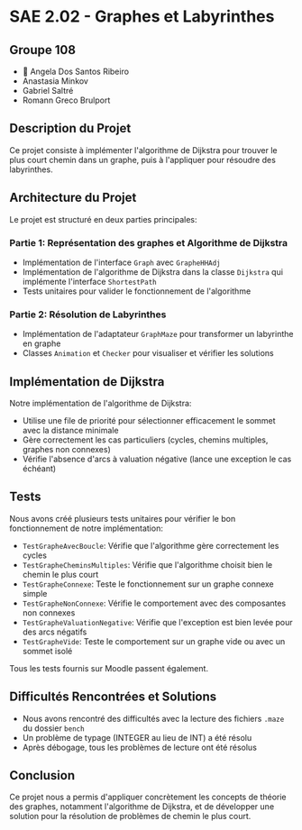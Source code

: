 # SAE 2.02 - Graphes et Labyrinthes
## Groupe 108
- 👑 Angela Dos Santos Ribeiro 
- Anastasia Minkov  
- Gabriel Saltré  
- Romann Greco Brulport

## Description du Projet
Ce projet consiste à implémenter l'algorithme de Dijkstra pour trouver le plus court chemin dans un graphe, puis à l'appliquer pour résoudre des labyrinthes. 

## Architecture du Projet
Le projet est structuré en deux parties principales:

### Partie 1: Représentation des graphes et Algorithme de Dijkstra
- Implémentation de l'interface `Graph` avec `GrapheHHAdj`
- Implémentation de l'algorithme de Dijkstra dans la classe `Dijkstra` qui implémente l'interface `ShortestPath`
- Tests unitaires pour valider le fonctionnement de l'algorithme

### Partie 2: Résolution de Labyrinthes
- Implémentation de l'adaptateur `GraphMaze` pour transformer un labyrinthe en graphe
- Classes `Animation` et `Checker` pour visualiser et vérifier les solutions

## Implémentation de Dijkstra
Notre implémentation de l'algorithme de Dijkstra:
- Utilise une file de priorité pour sélectionner efficacement le sommet avec la distance minimale
- Gère correctement les cas particuliers (cycles, chemins multiples, graphes non connexes)
- Vérifie l'absence d'arcs à valuation négative (lance une exception le cas échéant)

## Tests
Nous avons créé plusieurs tests unitaires pour vérifier le bon fonctionnement de notre implémentation:
- `TestGrapheAvecBoucle`: Vérifie que l'algorithme gère correctement les cycles
- `TestGrapheCheminsMultiples`: Vérifie que l'algorithme choisit bien le chemin le plus court
- `TestGrapheConnexe`: Teste le fonctionnement sur un graphe connexe simple
- `TestGrapheNonConnexe`: Vérifie le comportement avec des composantes non connexes
- `TestGrapheValuationNegative`: Vérifie que l'exception est bien levée pour des arcs négatifs
- `TestGrapheVide`: Teste le comportement sur un graphe vide ou avec un sommet isolé

Tous les tests fournis sur Moodle passent également.

## Difficultés Rencontrées et Solutions
- Nous avons rencontré des difficultés avec la lecture des fichiers `.maze` du dossier `bench`
- Un problème de typage (INTEGER au lieu de INT) a été résolu
- Après débogage, tous les problèmes de lecture ont été résolus

## Conclusion

Ce projet nous a permis d'appliquer concrètement les concepts de théorie des graphes, notamment l'algorithme de Dijkstra, et de développer une solution  pour la résolution de problèmes de chemin le plus court.
